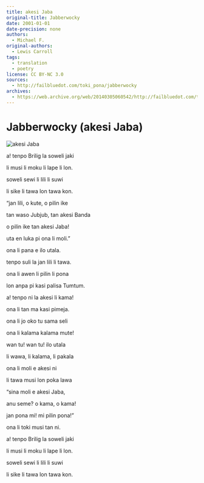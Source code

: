 ```yaml
---
title: akesi Jaba
original-title: Jabberwocky
date: 2001-01-01
date-precision: none
authors:
  - Michael F.
original-authors:
  - Lewis Carroll
tags:
  - translation
  - poetry
license: CC BY-NC 3.0
sources:
  - http://failbluedot.com/toki_pona/jabberwocky
archives:
  - https://web.archive.org/web/20140305060542/http://failbluedot.com/toki_pona/jabberwocky
---
```


# Jabberwocky (akesi Jaba)

![akesi Jaba](https://web.archive.org/web/20140305060542im_/http://failbluedot.com/images/jabberwock.jpg)

a! tenpo Brilig la soweli jaki

li musi li moku li lape li lon.

soweli sewi li lili li suwi

li sike li tawa lon tawa kon.

“jan lili, o kute, o pilin ike

tan waso Jubjub, tan akesi Banda

o pilin ike tan akesi Jaba!

uta en luka pi ona li moli.”

ona li pana e ilo utala.

tenpo suli la jan lili li tawa.

ona li awen li pilin li pona

lon anpa pi kasi palisa Tumtum.

a! tenpo ni la akesi li kama!

ona li tan ma kasi pimeja.

ona li jo oko tu sama seli

ona li kalama kalama mute!

wan tu! wan tu! ilo utala

li wawa, li kalama, li pakala

ona li moli e akesi ni

li tawa musi lon poka lawa

“sina moli e akesi Jaba,

anu seme? o kama, o kama!

jan pona mi! mi pilin pona!”

ona li toki musi tan ni.

a! tenpo Brilig la soweli jaki

li musi li moku li lape li lon.

soweli sewi li lili li suwi

li sike li tawa lon tawa kon.
